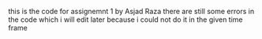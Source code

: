 this is the code for assignemnt 1 by Asjad Raza
there are still some errors in the code which i will edit later because i could not do it in the given time frame

